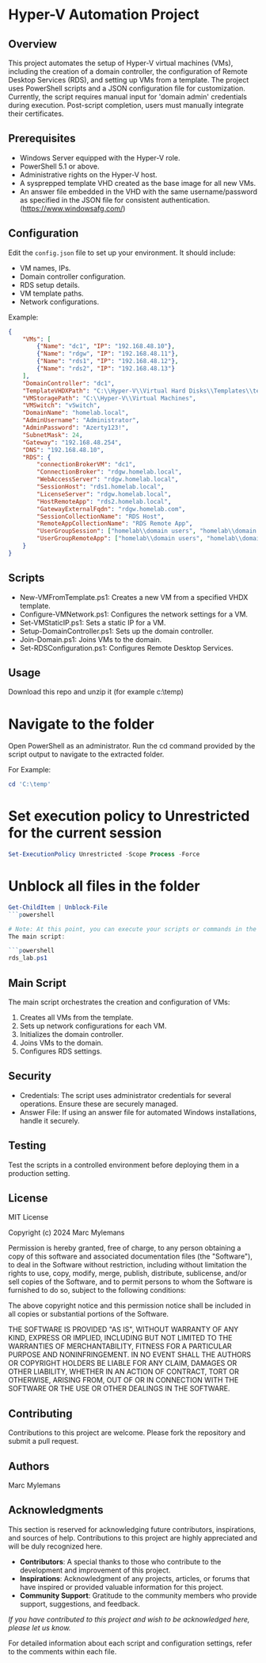 # Hyper-V Automation Project

## Overview
This project automates the setup of Hyper-V virtual machines (VMs), including the creation of a domain controller, the configuration of Remote Desktop Services (RDS), and setting up VMs from a template. The project uses PowerShell scripts and a JSON configuration file for customization. Currently, the script requires manual input for 'domain admin' credentials during execution. Post-script completion, users must manually integrate their certificates.

## Prerequisites
- Windows Server equipped with the Hyper-V role.
- PowerShell 5.1 or above.
- Administrative rights on the Hyper-V host.
- A sysprepped template VHD created as the base image for all new VMs.
- An answer file embedded in the VHD with the same username/password as specified in the JSON file for consistent authentication. (https://www.windowsafg.com/)

## Configuration
Edit the `config.json` file to set up your environment. It should include:

- VM names, IPs.
- Domain controller configuration.
- RDS setup details.
- VM template paths.
- Network configurations.

Example:
```json
{
    "VMs": [
        {"Name": "dc1", "IP": "192.168.48.10"},
        {"Name": "rdgw", "IP": "192.168.48.11"},
        {"Name": "rds1", "IP": "192.168.48.12"},
        {"Name": "rds2", "IP": "192.168.48.13"}
    ],
    "DomainController": "dc1",
    "TemplateVHDXPath": "C:\\Hyper-V\\Virtual Hard Disks\\Templates\\template_server2019.vhdx",
    "VMStoragePath": "C:\\Hyper-V\\Virtual Machines",
    "VMSwitch": "vSwitch",
    "DomainName": "homelab.local",
    "AdminUsername": "Administrator",
    "AdminPassword": "Azerty123!",
    "SubnetMask": 24,
    "Gateway": "192.168.48.254",
    "DNS": "192.168.48.10",
    "RDS": {
        "connectionBrokerVM": "dc1",
        "ConnectionBroker": "rdgw.homelab.local",
        "WebAccessServer": "rdgw.homelab.local",
        "SessionHost": "rds1.homelab.local",
        "LicenseServer": "rdgw.homelab.local",
        "HostRemoteApp": "rds2.homelab.local",
        "GatewayExternalFqdn": "rdgw.homelab.com",
        "SessionCollectionName": "RDS Host",
        "RemoteAppCollectionName": "RDS Remote App",
        "UserGroupSession": ["homelab\\domain users", "homelab\\domain admins"],
        "UserGroupRemoteApp": ["homelab\\domain users", "homelab\\domain admins"]
    }
}
```

## Scripts

- New-VMFromTemplate.ps1: Creates a new VM from a specified VHDX template.
- Configure-VMNetwork.ps1: Configures the network settings for a VM.
- Set-VMStaticIP.ps1: Sets a static IP for a VM.
- Setup-DomainController.ps1: Sets up the domain controller.
- Join-Domain.ps1: Joins VMs to the domain.
- Set-RDSConfiguration.ps1: Configures Remote Desktop Services.

## Usage

Download this repo and unzip it (for example c:\temp)
# Navigate to the folder
Open PowerShell as an administrator.
Run the cd command provided by the script output to navigate to the extracted folder.

For Example:

```powershell
cd 'C:\temp'
```

# Set execution policy to Unrestricted for the current session

```powershell
Set-ExecutionPolicy Unrestricted -Scope Process -Force
```

# Unblock all files in the folder

```powershell
Get-ChildItem | Unblock-File
```powershell

# Note: At this point, you can execute your scripts or commands in the unblocked environment
The main script:

```powershell
rds_lab.ps1
```

## Main Script

The main script orchestrates the creation and configuration of VMs:

1) Creates all VMs from the template.
2) Sets up network configurations for each VM.
3) Initializes the domain controller.
4) Joins VMs to the domain.
5) Configures RDS settings.

## Security

- Credentials: The script uses administrator credentials for several operations. Ensure these are securely managed.
- Answer File: If using an answer file for automated Windows installations, handle it securely.

## Testing

Test the scripts in a controlled environment before deploying them in a production setting.

## License

MIT License

Copyright (c) 2024 Marc Mylemans

Permission is hereby granted, free of charge, to any person obtaining a copy
of this software and associated documentation files (the "Software"), to deal
in the Software without restriction, including without limitation the rights
to use, copy, modify, merge, publish, distribute, sublicense, and/or sell
copies of the Software, and to permit persons to whom the Software is
furnished to do so, subject to the following conditions:

The above copyright notice and this permission notice shall be included in all
copies or substantial portions of the Software.

THE SOFTWARE IS PROVIDED "AS IS", WITHOUT WARRANTY OF ANY KIND, EXPRESS OR
IMPLIED, INCLUDING BUT NOT LIMITED TO THE WARRANTIES OF MERCHANTABILITY,
FITNESS FOR A PARTICULAR PURPOSE AND NONINFRINGEMENT. IN NO EVENT SHALL THE
AUTHORS OR COPYRIGHT HOLDERS BE LIABLE FOR ANY CLAIM, DAMAGES OR OTHER
LIABILITY, WHETHER IN AN ACTION OF CONTRACT, TORT OR OTHERWISE, ARISING FROM,
OUT OF OR IN CONNECTION WITH THE SOFTWARE OR THE USE OR OTHER DEALINGS IN THE
SOFTWARE.


## Contributing

Contributions to this project are welcome. Please fork the repository and submit a pull request.

## Authors
Marc Mylemans

## Acknowledgments

This section is reserved for acknowledging future contributors, inspirations, and sources of help. Contributions to this project are highly appreciated and will be duly recognized here.

- **Contributors**: A special thanks to those who contribute to the development and improvement of this project.
- **Inspirations**: Acknowledgment of any projects, articles, or forums that have inspired or provided valuable information for this project.
- **Community Support**: Gratitude to the community members who provide support, suggestions, and feedback.

_If you have contributed to this project and wish to be acknowledged here, please let us know._



For detailed information about each script and configuration settings, refer to the comments within each file.
